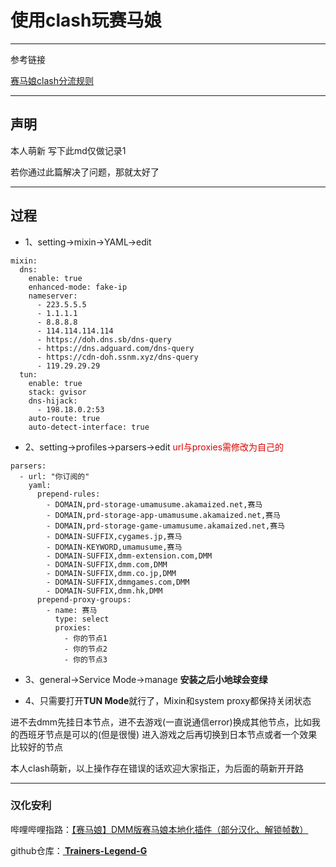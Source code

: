 # 使用clash玩赛马娘

---

参考链接

[赛马娘clash分流规则](https://nga.178.com/read.php?tid=26630825&page=1)

---

## 声明

本人萌新 写下此md仅做记录1

若你通过此篇解决了问题，那就太好了

---

## 过程



* 1、setting->mixin->YAML->edit 

```
mixin:
  dns:
    enable: true
    enhanced-mode: fake-ip
    nameserver:
      - 223.5.5.5
      - 1.1.1.1
      - 8.8.8.8
      - 114.114.114.114
      - https://doh.dns.sb/dns-query
      - https://dns.adguard.com/dns-query
      - https://cdn-doh.ssnm.xyz/dns-query
      - 119.29.29.29
  tun:
    enable: true
    stack: gvisor
    dns-hijack:
      - 198.18.0.2:53
    auto-route: true
    auto-detect-interface: true
```



* 2、setting->profiles->parsers->edit    <font color="#dd0000">url与proxies需修改为自己的</font> 

```
parsers:
  - url: "你订阅的"
    yaml:
      prepend-rules:
        - DOMAIN,prd-storage-umamusume.akamaized.net,赛马
        - DOMAIN,prd-storage-app-umamusume.akamaized.net,赛马
        - DOMAIN,prd-storage-game-umamusume.akamaized.net,赛马
        - DOMAIN-SUFFIX,cygames.jp,赛马
        - DOMAIN-KEYWORD,umamusume,赛马
        - DOMAIN-SUFFIX,dmm-extension.com,DMM
        - DOMAIN-SUFFIX,dmm.com,DMM
        - DOMAIN-SUFFIX,dmm.co.jp,DMM
        - DOMAIN-SUFFIX,dmmgames.com,DMM
        - DOMAIN-SUFFIX,dmm.hk,DMM
      prepend-proxy-groups:
        - name: 赛马
          type: select
          proxies:
            - 你的节点1
            - 你的节点2
            - 你的节点3
```



* 3、general->Service Mode->manage  **安装之后小地球会变绿**

* 4、只需要打开**TUN Mode**就行了，Mixin和system proxy都保持关闭状态



进不去dmm先挂日本节点，进不去游戏(一直说通信error)换成其他节点，比如我的西班牙节点是可以的(但是很慢)
进入游戏之后再切换到日本节点或者一个效果比较好的节点

本人clash萌新，以上操作存在错误的话欢迎大家指正，为后面的萌新开开路

---

### 汉化安利

哔哩哔哩指路：[【赛马娘】DMM版赛马娘本地化插件（部分汉化、解锁帧数）](https://www.bilibili.com/video/BV1vT4y1m7pE?spm_id_from=333.880.my_history.page.click)

github仓库：**[ Trainers-Legend-G](https://github.com/MinamiChiwa/Trainers-Legend-G)**

